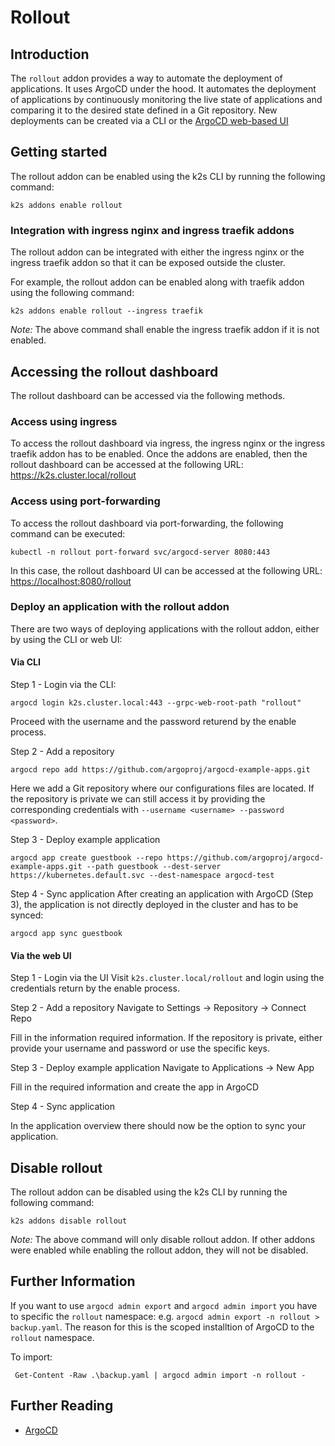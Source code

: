 <!--
SPDX-FileCopyrightText: © 2023 Siemens Healthcare GmbH

SPDX-License-Identifier: MIT
-->

# Rollout

## Introduction

The `rollout` addon provides a way to automate the deployment of applications. It uses ArgoCD under the hood. It automates the deployment of applications by continuously monitoring the live state of applications and comparing it to the desired state defined in a Git repository. New deployments can be created via a CLI or the [ArgoCD web-based UI](https://argo-cd.readthedocs.io/en/stable/getting_started/#creating-apps-via-ui)

## Getting started

The rollout addon can be enabled using the k2s CLI by running the following command:
```
k2s addons enable rollout
```

### Integration with ingress nginx and ingress traefik addons

The rollout addon can be integrated with either the ingress nginx or the ingress traefik addon so that it can be exposed outside the cluster.

For example, the rollout addon can be enabled along with traefik addon using the following command:
```
k2s addons enable rollout --ingress traefik
```
_Note:_ The above command shall enable the ingress traefik addon if it is not enabled.

## Accessing the rollout dashboard

The rollout dashboard can be accessed via the following methods.

### Access using ingress

To access the rollout dashboard via ingress, the ingress nginx or the ingress traefik addon has to be enabled.
Once the addons are enabled, then the rollout dashboard can be accessed at the following URL: <https://k2s.cluster.local/rollout>

### Access using port-forwarding

To access the rollout dashboard via port-forwarding, the following command can be executed:
```
kubectl -n rollout port-forward svc/argocd-server 8080:443
```
In this case, the rollout dashboard UI can be accessed at the following URL: <https://localhost:8080/rollout>

### Deploy an application with the rollout addon

There are two ways of deploying applications with the rollout addon, either by using the CLI or web UI:

#### Via CLI

Step 1 - Login via the CLI:
```
argocd login k2s.cluster.local:443 --grpc-web-root-path "rollout"
```
Proceed with the username and the password returend by the enable process.

Step 2 - Add a repository 
```
argocd repo add https://github.com/argoproj/argocd-example-apps.git
```
Here we add a Git repository where our configurations files are located. If the repository is private we can still access it by providing the corresponding credentials with `--username <username> --password <password>`.

Step 3 - Deploy example application
```
argocd app create guestbook --repo https://github.com/argoproj/argocd-example-apps.git --path guestbook --dest-server https://kubernetes.default.svc --dest-namespace argocd-test
```

Step 4 - Sync application
After creating an application with ArgoCD (Step 3), the application is not directly deployed in the cluster and has to be synced:
```
argocd app sync guestbook
```

#### Via the web UI

Step 1 - Login via the UI
Visit `k2s.cluster.local/rollout` and login using the credentials return by the enable process.

Step 2 - Add a repository
Navigate to Settings -> Repository -> Connect Repo

Fill in the information required information. If the repository is private, either provide your username and password or use the specific keys.

Step 3 - Deploy example application
Navigate to Applications -> New App 

Fill in the required information and create the app in ArgoCD

Step 4 - Sync application

In the application overview there should now be the option to sync your application.

## Disable rollout

The rollout addon can be disabled using the k2s CLI by running the following command:
```
k2s addons disable rollout
```

_Note:_ The above command will only disable rollout addon. If other addons were enabled while enabling the rollout addon, they will not be disabled.

## Further Information

If you want to use `argocd admin export` and `argocd admin import` you have to specific the `rollout` namespace: e.g. `argocd admin export -n rollout > backup.yaml`.
The reason for this is the scoped installtion of ArgoCD to the `rollout` namespace.

To import:
```
 Get-Content -Raw .\backup.yaml | argocd admin import -n rollout -
```


## Further Reading
- [ArgoCD](https://argo-cd.readthedocs.io/en/stable/)